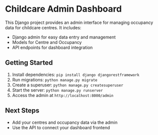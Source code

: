 # Childcare Admin Dashboard

This Django project provides an admin interface for managing occupancy data for childcare centres. It includes:
- Django admin for easy data entry and management
- Models for Centre and Occupancy
- API endpoints for dashboard integration

## Getting Started
1. Install dependencies: `pip install django djangorestframework`
2. Run migrations: `python manage.py migrate`
3. Create a superuser: `python manage.py createsuperuser`
4. Start the server: `python manage.py runserver`
5. Access the admin at `http://localhost:8000/admin`

## Next Steps
- Add your centres and occupancy data via the admin
- Use the API to connect your dashboard frontend
